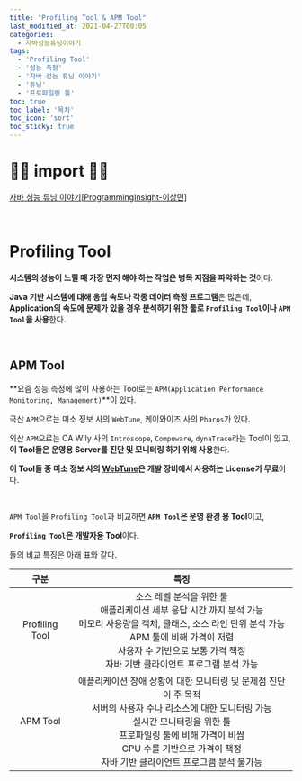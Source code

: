 ```yaml
---
title: "Profiling Tool & APM Tool"
last_modified_at: 2021-04-27T00:05
categories: 
  - 자바성능튜닝이야기
tags: 
  - 'Profiling Tool' 
  - '성능 측정' 
  - '자바 성능 튜닝 이야기' 
  - '튜닝' 
  - '프로파일링 툴'
toc: true
toc_label: '목차'
toc_icon: 'sort'
toc_sticky: true
---
```

# 🙆‍♂️ import 🙇‍♂️

[자바 성능 튜닝 이야기[ProgrammingInsight-이상민]](http://www.yes24.com/Product/Goods/11261731)

<br>


# Profiling Tool

**시스템의 성능이 느릴 때 가장 먼저 해야 하는 작업은 병목 지점을 파악하는 것**이다.

**Java 기반 시스템에 대해 응답 속도나 각종 데이터 측정 프로그램**은 많은데, **Application의 속도에 문제가 있을 경우 분석하기 위한 툴로 `Profiling Tool`이나 `APM Tool`을 사용**한다.


<br>

## APM Tool

**요즘 성능 측정에 많이 사용하는 Tool로는 `APM(Application Performance Monitoring, Management)`**이 있다.

국산 `APM`으로는 미소 정보 사의 `WebTune`, 케이와이즈 사의 `Pharos`가 있다.

외산 `APM`으로는 CA Wily 사의 `Introscope`, `Compuware`, `dynaTrace`라는 Tool이 있고, **이 Tool들은 운영용 Server를 진단 및 모니터링 하기 위해 사용**한다.

**이 Tool들 중 미소 정보 사의 [WebTune](http://www.misoinfo.co.kr/#/misoinfo/solutionPerformanceWebtune.do)은 개발 장비에서 사용하는 License가 무료**이다.

<br>

`APM Tool`을 `Profiling Tool`과 비교하면 **`APM Tool`은 운영 환경 용 Tool**이고,

**`Profiling Tool`은 개발자용 Tool**이다.

둘의 비교 특징은 아래 표와 같다.

|구분|특징|
|:--:|:--:|
|Profiling Tool|소스 레벨 분석을 위한 툴<br>애플리케이션 세부 응답 시간 까지 분석 가능<br>메모리 사용량을 객체, 클래스, 소스 라인 단위 분석 가능<br>APM 툴에 비해 가격이 저렴<br>사용자 수 기반으로 보통 가격 책정<br>자바 기반 클라이언트 프로그램 분석 가능|
|APM Tool|애플리케이션 장애 상황에 대한 모니터링 및 문제점 진단이 주 목적<br>서버의 사용자 수나 리소스에 대한 모니터링 가능<br>실시간 모니터링을 위한 툴<br>프로파일링 툴에 비해 가격이 비쌈<br>CPU 수를 기반으로 가격이 책정<br>자바 기반 클라이언트 프로그램 분석 불가능|